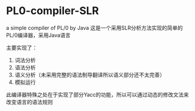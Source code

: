 # PL0-compiler-SLR
a simple compiler of PL/0 by Java
这是一个采用SLR分析方法实现的简单的PL/0编译器，采用Java语言

主要实现了： 

1. 词法分析
2. 语法分析
3. 语义分析（未采用完整的语法制导翻译所以语义部分还不太完善）
4. 模拟运行

此编译器特殊之处在于实现了部分Yacc的功能，所以可以通过动态的修改文法来改变语言的语法规则
  
